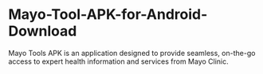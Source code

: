 # Mayo-Tool-APK-for-Android-Download
Mayo Tools APK is an application designed to provide seamless, on-the-go access to expert health information and services from Mayo Clinic.
